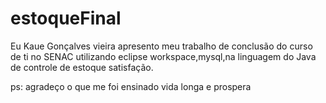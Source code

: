 # estoqueFinal



Eu Kaue Gonçalves vieira apresento meu trabalho de conclusão do curso de ti no SENAC 
utilizando eclipse workspace,mysql,na linguagem do Java de controle de estoque satisfação.

ps: agradeço o que me foi ensinado vida longa e prospera


